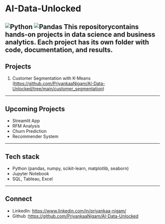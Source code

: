 # AI-Data-Unlocked
![Python](https://img.shields.io/badge/Python-3776AB?style=for-the-badge&logoColor=white)
![Pandas](https://img.shields.io/badge/Pandas-150458?style=for-the-badge&logoColor=white)
This repositorycontains hands-on projects in **data science** and **business analytics**. Each project has its own folder with code, documentation, and results.
---
## Projects
1. Customer Segmentation with K-Means (https://github.com/PriyankaaNigam/AI-Data-Unlocked/tree/main/customer_segmentation)
---
## Upcoming Projects
- Streamlit App
- RFM Analysis
- Churn Prediction
- Recommender System
---
## Tech stack
- Python (pandas, numpy, scikit-learn, matplotlib, seaborn)
- Jupyter Notebook
- SQL, Tableau, Excel
---
## Connect
- LinkedIn: https://www.linkedin.com/in/priyankaa-nigam/
- Github :https://github.com/PriyankaaNigam/AI-Data-Unlocked
